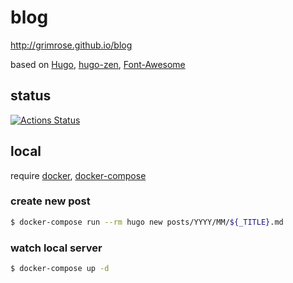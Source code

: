 # blog

http://grimrose.github.io/blog

based on [Hugo], [hugo-zen], [Font-Awesome]

## status

[![Actions Status](https://github.com/grimrose/blog/workflows/github%20pages/badge.svg)](https://github.com/grimrose/blog/actions?query=workflow%3A"github+pages")

[Hugo]: http://gohugo.io/
[hugo-zen]: https://github.com/rakuishi/hugo-zen
[Font-Awesome]: http://fortawesome.github.io/Font-Awesome/

## local

require [docker], [docker-compose]

### create new post

```sh
$ docker-compose run --rm hugo new posts/YYYY/MM/${_TITLE}.md
```

### watch local server

```sh
$ docker-compose up -d
```

[docker]: https://www.docker.com
[docker-compose]: https://docs.docker.com/compose/
